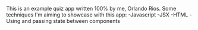This is an example quiz app written 100% by me, Orlando Rios.
Some techniques I'm aiming to showcase with this app:
-Javascript
-JSX
-HTML
-Using and passing state between components
